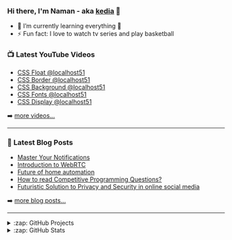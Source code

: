 ﻿### Hi there, I'm Naman - aka [kedia][website] 👋

- 🌱 I’m currently learning everything 🤣
- ⚡ Fun fact: I love to watch tv series and play basketball


### 📺 Latest YouTube Videos

<!-- YOUTUBE:START -->
- [CSS Float @localhost51](https://www.youtube.com/watch?v=Gu_RjPfuzIA)
- [CSS Border @localhost51](https://www.youtube.com/watch?v=DEI26qkqcp4)
- [CSS Background @localhost51](https://www.youtube.com/watch?v=21e4o1MMmMw)
- [CSS Fonts @localhost51](https://www.youtube.com/watch?v=Er911uTn1qI)
- [CSS Display @localhost51](https://www.youtube.com/watch?v=GHdSoRaBVkA)
<!-- YOUTUBE:END -->

➡️ [more videos...](https://www.youtube.com/channel/UCEhFS_aU8FjGD8BPsX1e8yg)

---

### 📕 Latest Blog Posts

<!-- BLOG-POST-LIST:START -->
- [Master Your Notifications](https://www.linkedin.com/pulse/master-your-notifications-naman-kedia/)
- [Introduction to WebRTC](https://www.geeksforgeeks.org/introduction-to-webrtc/)
- [Future of home automation](https://www.geeksforgeeks.org/future-of-home-automation/)
- [How to read Competitive Programming Questions?](https://www.geeksforgeeks.org/how-to-read-competitive-programming-questions/)
- [Futuristic Solution to Privacy and Security in online social media](https://www.geeksforgeeks.org/futuristic-solution-to-privacy-and-security-in-online-social-media/)

<!-- BLOG-POST-LIST:END -->

➡️ [more blog posts...](https://auth.geeksforgeeks.org/user/namanked/articles)

---

<details>
  <summary>:zap: GitHub Projects</summary>

<!--START_SECTION:activity-->
1. 💪 Working on daily Coding Challenges [#codeit](https://github.com/ked27/Webd)
2. 💪 Front end projects [#Webd](https://github.com/ked27/codeit)
<!--END_SECTION:activity-->

</details>

<details>
  <summary>:zap: GitHub Stats</summary>

  <img align="left" alt="codeSTACKr's GitHub Stats" src="https://github-readme-stats.codestackr.vercel.app/api?username=ked27&show_icons=true&hide_border=true" />

</details>

[website]: https://ked27.github.io/Webd/Myprofile/me.html
[twitter]: https://twitter.com/NamanKed
[youtube]: https://www.youtube.com/channel/UCEhFS_aU8FjGD8BPsX1e8yg
[instagram]: https://www.instagram.com/__naman_kedia__/
[linkedin]: https://www.linkedin.com/in/naman-kedia-755557139/
[cssplaylist]: https://www.youtube.com/watch?v=C5h1JY2RhC4&list=PLTVS60rGQ-YR4IYkrTEHv8USRQB2E3b3r
